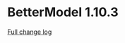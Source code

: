 # BetterModel 1.10.3

[Full change log](https://github.com/toxicity188/BetterModel/compare/1.10.2...1.10.3)